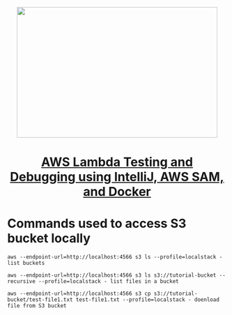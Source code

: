 
<p align="center">
  <img width="460" height="300" src="https://miro.medium.com/max/700/1*rKNfnO1nhvz_v7c7k-9Uaw.png">
</p>

<h1 align="center"><a href="https://aws.plainenglish.io/aws-lambda-testing-and-debugging-using-intellij-aws-sam-and-docker-f489f1d39b0d">AWS Lambda Testing and Debugging using IntelliJ, AWS SAM, and Docker</a></h1>

# Commands used to access S3 bucket locally
 ```
aws --endpoint-url=http://localhost:4566 s3 ls --profile=localstack - list buckets
 
aws --endpoint-url=http://localhost:4566 s3 ls s3://tutorial-bucket --recursive --profile=localstack - list files in a bucket
 
aws --endpoint-url=http://localhost:4566 s3 cp s3://tutorial-bucket/test-file1.txt test-file1.txt --profile=localstack - doenload file from S3 bucket
